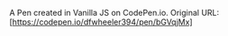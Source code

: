 
A Pen created in Vanilla JS on CodePen.io. Original URL: [https://codepen.io/dfwheeler394/pen/bGVqjMx]
